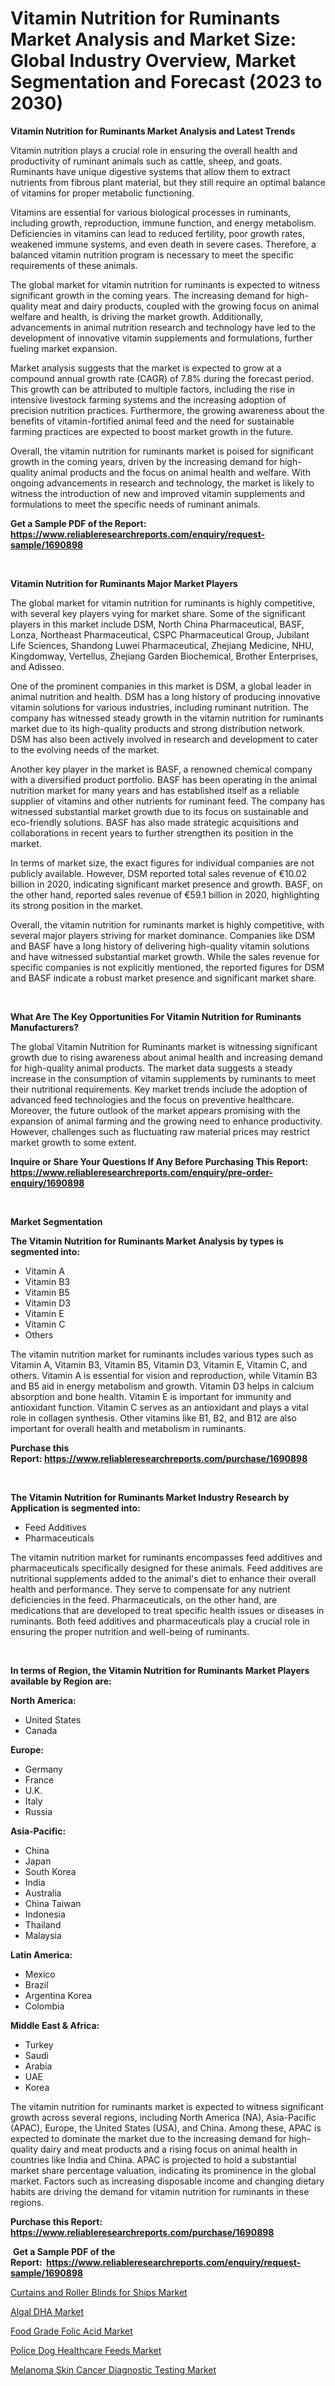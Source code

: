 <p><h1>Vitamin Nutrition for Ruminants Market Analysis and Market Size: Global Industry Overview, Market Segmentation and Forecast (2023 to 2030)</h1></p><p><strong>Vitamin Nutrition for Ruminants Market Analysis and Latest Trends</strong></p>
<p><p>Vitamin nutrition plays a crucial role in ensuring the overall health and productivity of ruminant animals such as cattle, sheep, and goats. Ruminants have unique digestive systems that allow them to extract nutrients from fibrous plant material, but they still require an optimal balance of vitamins for proper metabolic functioning.</p><p>Vitamins are essential for various biological processes in ruminants, including growth, reproduction, immune function, and energy metabolism. Deficiencies in vitamins can lead to reduced fertility, poor growth rates, weakened immune systems, and even death in severe cases. Therefore, a balanced vitamin nutrition program is necessary to meet the specific requirements of these animals.</p><p>The global market for vitamin nutrition for ruminants is expected to witness significant growth in the coming years. The increasing demand for high-quality meat and dairy products, coupled with the growing focus on animal welfare and health, is driving the market growth. Additionally, advancements in animal nutrition research and technology have led to the development of innovative vitamin supplements and formulations, further fueling market expansion.</p><p>Market analysis suggests that the market is expected to grow at a compound annual growth rate (CAGR) of 7.8% during the forecast period. This growth can be attributed to multiple factors, including the rise in intensive livestock farming systems and the increasing adoption of precision nutrition practices. Furthermore, the growing awareness about the benefits of vitamin-fortified animal feed and the need for sustainable farming practices are expected to boost market growth in the future.</p><p>Overall, the vitamin nutrition for ruminants market is poised for significant growth in the coming years, driven by the increasing demand for high-quality animal products and the focus on animal health and welfare. With ongoing advancements in research and technology, the market is likely to witness the introduction of new and improved vitamin supplements and formulations to meet the specific needs of ruminant animals.</p></p>
<p><strong>Get a Sample PDF of the Report:&nbsp; <a href="https://www.reliableresearchreports.com/enquiry/request-sample/1690898">https://www.reliableresearchreports.com/enquiry/request-sample/1690898</a></strong></p>
<p>&nbsp;</p>
<p><strong>Vitamin Nutrition for Ruminants Major Market Players</strong></p>
<p><p>The global market for vitamin nutrition for ruminants is highly competitive, with several key players vying for market share. Some of the significant players in this market include DSM, North China Pharmaceutical, BASF, Lonza, Northeast Pharmaceutical, CSPC Pharmaceutical Group, Jubilant Life Sciences, Shandong Luwei Pharmaceutical, Zhejiang Medicine, NHU, Kingdomway, Vertellus, Zhejiang Garden Biochemical, Brother Enterprises, and Adisseo.</p><p>One of the prominent companies in this market is DSM, a global leader in animal nutrition and health. DSM has a long history of producing innovative vitamin solutions for various industries, including ruminant nutrition. The company has witnessed steady growth in the vitamin nutrition for ruminants market due to its high-quality products and strong distribution network. DSM has also been actively involved in research and development to cater to the evolving needs of the market.</p><p>Another key player in the market is BASF, a renowned chemical company with a diversified product portfolio. BASF has been operating in the animal nutrition market for many years and has established itself as a reliable supplier of vitamins and other nutrients for ruminant feed. The company has witnessed substantial market growth due to its focus on sustainable and eco-friendly solutions. BASF has also made strategic acquisitions and collaborations in recent years to further strengthen its position in the market.</p><p>In terms of market size, the exact figures for individual companies are not publicly available. However, DSM reported total sales revenue of €10.02 billion in 2020, indicating significant market presence and growth. BASF, on the other hand, reported sales revenue of €59.1 billion in 2020, highlighting its strong position in the market.</p><p>Overall, the vitamin nutrition for ruminants market is highly competitive, with several major players striving for market dominance. Companies like DSM and BASF have a long history of delivering high-quality vitamin solutions and have witnessed substantial market growth. While the sales revenue for specific companies is not explicitly mentioned, the reported figures for DSM and BASF indicate a robust market presence and significant market share.</p></p>
<p>&nbsp;</p>
<p><strong>What Are The Key Opportunities For Vitamin Nutrition for Ruminants Manufacturers?</strong></p>
<p><p>The global Vitamin Nutrition for Ruminants market is witnessing significant growth due to rising awareness about animal health and increasing demand for high-quality animal products. The market data suggests a steady increase in the consumption of vitamin supplements by ruminants to meet their nutritional requirements. Key market trends include the adoption of advanced feed technologies and the focus on preventive healthcare. Moreover, the future outlook of the market appears promising with the expansion of animal farming and the growing need to enhance productivity. However, challenges such as fluctuating raw material prices may restrict market growth to some extent.</p></p>
<p><strong>Inquire or Share Your Questions If Any Before Purchasing This Report: <a href="https://www.reliableresearchreports.com/enquiry/pre-order-enquiry/1690898">https://www.reliableresearchreports.com/enquiry/pre-order-enquiry/1690898</a></strong></p>
<p>&nbsp;</p>
<p><strong>Market Segmentation</strong></p>
<p><strong>The Vitamin Nutrition for Ruminants Market Analysis by types is segmented into:</strong></p>
<p><ul><li>Vitamin A</li><li>Vitamin B3</li><li>Vitamin B5</li><li>Vitamin D3</li><li>Vitamin E</li><li>Vitamin C</li><li>Others</li></ul></p>
<p><p>The vitamin nutrition market for ruminants includes various types such as Vitamin A, Vitamin B3, Vitamin B5, Vitamin D3, Vitamin E, Vitamin C, and others. Vitamin A is essential for vision and reproduction, while Vitamin B3 and B5 aid in energy metabolism and growth. Vitamin D3 helps in calcium absorption and bone health. Vitamin E is important for immunity and antioxidant function. Vitamin C serves as an antioxidant and plays a vital role in collagen synthesis. Other vitamins like B1, B2, and B12 are also important for overall health and metabolism in ruminants.</p></p>
<p><strong>Purchase this Report:&nbsp;<a href="https://www.reliableresearchreports.com/purchase/1690898">https://www.reliableresearchreports.com/purchase/1690898</a></strong></p>
<p>&nbsp;</p>
<p><strong>The Vitamin Nutrition for Ruminants Market Industry Research by Application is segmented into:</strong></p>
<p><ul><li>Feed Additives</li><li>Pharmaceuticals</li></ul></p>
<p><p>The vitamin nutrition market for ruminants encompasses feed additives and pharmaceuticals specifically designed for these animals. Feed additives are nutritional supplements added to the animal's diet to enhance their overall health and performance. They serve to compensate for any nutrient deficiencies in the feed. Pharmaceuticals, on the other hand, are medications that are developed to treat specific health issues or diseases in ruminants. Both feed additives and pharmaceuticals play a crucial role in ensuring the proper nutrition and well-being of ruminants.</p></p>
<p>&nbsp;</p>
<p><strong>In terms of Region, the Vitamin Nutrition for Ruminants Market Players available by Region are:</strong></p>
<p>
    <p> <strong> North America: </strong>
        <ul>
            <li>United States</li>
            <li>Canada</li>
        </ul>
        </p> 
    <p> <strong> Europe: </strong>
        <ul>
            <li>Germany</li>
            <li>France</li>
            <li>U.K.</li>
            <li>Italy</li>
            <li>Russia</li>
        </ul>
        </p> 
    <p> <strong> Asia-Pacific: </strong>
        <ul>
            <li>China</li>
            <li>Japan</li>
            <li>South Korea</li>
            <li>India</li>
            <li>Australia</li>
            <li>China Taiwan</li>
            <li>Indonesia</li>
            <li>Thailand</li>
            <li>Malaysia</li>
        </ul>
        </p> 
    <p> <strong> Latin America: </strong>
        <ul>
            <li>Mexico</li>
            <li>Brazil</li>
            <li>Argentina Korea</li>
            <li>Colombia</li>
        </ul>
        </p> 
    <p> <strong> Middle East & Africa: </strong>
        <ul>
            <li>Turkey</li>
            <li>Saudi</li>
            <li>Arabia</li>
            <li>UAE</li>
            <li>Korea</li>
        </ul>
    </p>
    </p>
<p><p>The vitamin nutrition for ruminants market is expected to witness significant growth across several regions, including North America (NA), Asia-Pacific (APAC), Europe, the United States (USA), and China. Among these, APAC is expected to dominate the market due to the increasing demand for high-quality dairy and meat products and a rising focus on animal health in countries like India and China. APAC is projected to hold a substantial market share percentage valuation, indicating its prominence in the global market. Factors such as increasing disposable income and changing dietary habits are driving the demand for vitamin nutrition for ruminants in these regions.</p></p>
<p><strong>Purchase this Report: <a href="https://www.reliableresearchreports.com/purchase/1690898">https://www.reliableresearchreports.com/purchase/1690898</a></strong></p>
<p>&nbsp;<strong>Get a Sample PDF of the Report:&nbsp;&nbsp;<a href="https://www.reliableresearchreports.com/enquiry/request-sample/1690898">https://www.reliableresearchreports.com/enquiry/request-sample/1690898</a></strong></p>
<p><strong></strong></p>
<p><p><a href="https://medium.com/@chiragreportprime1/decoding-curtains-and-roller-blinds-for-ships-market-metrics-market-share-trends-and-growth-4f746acd35af">Curtains and Roller Blinds for Ships Market</a></p><p><a href="https://github.com/surverupesha/Market-Research-Report-List-1/blob/main/algal-dha-market.md">Algal DHA Market</a></p><p><a href="https://github.com/amonskiyk/Market-Research-Report-List-1/blob/main/food-grade-folic-acid-market.md">Food Grade Folic Acid Market</a></p><p><a href="https://medium.com/@akshatsharma12/police-dog-healthcare-feeds-market-research-report-its-history-and-forecast-2023-to-2030-ab422b94821e">Police Dog Healthcare Feeds Market</a></p><p><a href="https://www.linkedin.com/pulse/melanoma-skin-cancer-diagnostic-testing-market-size-2023-e5wle/">Melanoma Skin Cancer Diagnostic Testing Market</a></p></p>